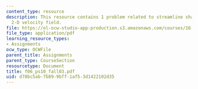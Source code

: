 ```yaml
---
content_type: resource
description: This resource contains 1 problem related to streamline shapes of the
  2-D velocity field.
file: https://ol-ocw-studio-app-production.s3.amazonaws.com/courses/16-01-unified-engineering-i-ii-iii-iv-fall-2005-spring-2006/d78bc5ab7b899bff1af53d1422102d35_f06_ps10_fall03.pdf
file_type: application/pdf
learning_resource_types:
- Assignments
ocw_type: OCWFile
parent_title: Assignments
parent_type: CourseSection
resourcetype: Document
title: f06_ps10_fall03.pdf
uid: d78bc5ab-7b89-9bff-1af5-3d1422102d35
---
```

